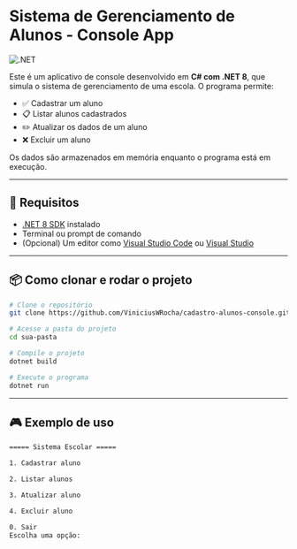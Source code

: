 # Sistema de Gerenciamento de Alunos - Console App

![.NET](https://img.shields.io/badge/.NET-8.0-blue)

Este é um aplicativo de console desenvolvido em **C# com .NET 8**, que simula o sistema de gerenciamento de uma escola. O programa permite:

- ✅ Cadastrar um aluno  
- 📋 Listar alunos cadastrados  
- ✏️ Atualizar os dados de um aluno  
- ❌ Excluir um aluno  

Os dados são armazenados em memória enquanto o programa está em execução.

---

## 🧰 Requisitos

- [.NET 8 SDK](https://dotnet.microsoft.com/en-us/download/dotnet/8.0) instalado
- Terminal ou prompt de comando
- (Opcional) Um editor como [Visual Studio Code](https://code.visualstudio.com/) ou [Visual Studio](https://visualstudio.microsoft.com/)

---

## 📦 Como clonar e rodar o projeto

```bash
# Clone o repositório
git clone https://github.com/ViniciusWRocha/cadastro-alunos-console.git

# Acesse a pasta do projeto
cd sua-pasta

# Compile o projeto
dotnet build

# Execute o programa
dotnet run

```

---

## 🎮 Exemplo de uso

```bash
===== Sistema Escolar =====

1. Cadastrar aluno

2. Listar alunos

3. Atualizar aluno

4. Excluir aluno

0. Sair
Escolha uma opção:
````
